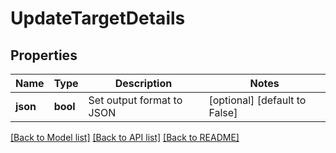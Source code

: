 # UpdateTargetDetails

## Properties
Name | Type | Description | Notes
------------ | ------------- | ------------- | -------------
**json** | **bool** | Set output format to JSON | [optional] [default to False]

[[Back to Model list]](../README.md#documentation-for-models) [[Back to API list]](../README.md#documentation-for-api-endpoints) [[Back to README]](../README.md)


